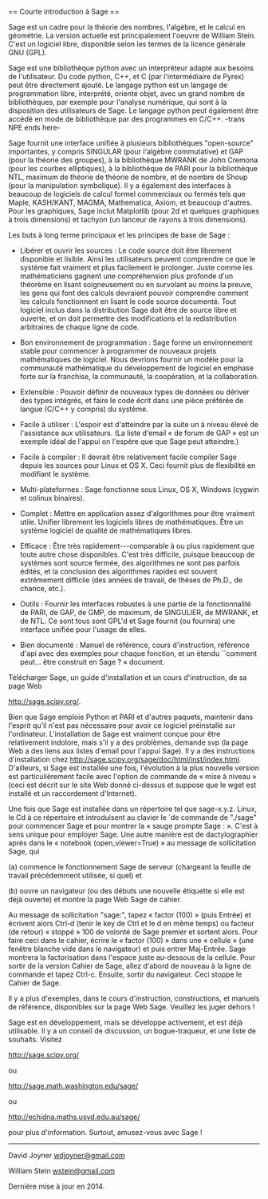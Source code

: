 == Courte introduction à Sage ==

Sage est un cadre pour la théorie des nombres, l'algèbre, et le calcul en géométrie. La version actuelle est principalement l'oeuvre de William Stein. C'est un logiciel libre, disponible selon les termes de la licence générale GNU (GPL).

Sage est une bibliothèque python avec un interpréteur adapté aux besoins de l'utilisateur. Du code python, C++, et C (par l'intermédiaire de Pyrex) peut être directement ajouté. Le langage python est un langage de programmation libre, interprété, orienté objet, avec un grand nombre de bibliothèques, par exemple pour l'analyse numérique, qui sont à la disposition des utilisateurs de Sage. Le langage python peut également être accédé en mode de bibliothèque par des programmes en C/C++.  -trans NPE ends here-

Sage fournit une interface unifiée à plusieurs bibliothèques "open-source" importantes, y compris SINGULAR (pour l'algèbre commutative) et GAP (pour la théorie des groupes), à la bibliothèque MWRANK de John Cremona (pour les courbes elliptiques), à la bibliothèque de PARI pour la bibliothèque NTL, maximum de théorie de théorie de nombre, et de nombre de Shoup (pour la manipulation symbolique). Il y a également des interfaces à beaucoup de logiciels de calcul formel commerciaux ou fermés tels que Maple, KASH/KANT, MAGMA, Mathematica, Axiom, et beaucoup d'autres. Pour les graphiques, Sage inclut Matplotlib (pour 2d et quelques graphiques à trois dimensions) et tachyon (un lanceur de rayons à trois dimensions). 

Les buts à long terme principaux et les principes de base de Sage :

 * Libérer et ouvrir les sources : Le code source doit être librement disponible et lisible. Ainsi les utilisateurs peuvent comprendre ce que le système fait vraiment et plus facilement le prolonger. Juste comme les mathématiciens gagnent une compréhension plus profonde d'un théorème en lisant soigneusement ou en survolant au moins la preuve, les gens qui font des calculs devraient pouvoir comprendre comment les calculs fonctionnent en lisant le code source documenté. Tout logiciel inclus dans la distribution Sage doit être de source libre et ouverte, et on doit permettre des modifications et la redistribution arbitraires de chaque ligne de code.

 * Bon environnement de programmation : Sage forme un environnement stable pour commencer à programmer de nouveaux projets mathématiques de logiciel. Nous devrions fournir un modèle pour la communauté mathématique du développement de logiciel en emphase forte sur la franchise, la communauté, la coopération, et la collaboration.

 * Extensible : Pouvoir définir de nouveaux types de données ou dériver des types intégrés, et faire le code écrit dans une pièce préférée de langue (C/C++ y compris) du système.

 * Facile à utiliser : L'espoir est d'atteindre par la suite un à niveau élevé de l'assistance aux utilisateurs. (La liste d'email « de forum de GAP » est un exemple idéal de l'appui on l'espère que que Sage peut atteindre.)
 
 * Facile à compiler : Il devrait être relativement facile compiler Sage depuis les sources pour Linux et OS X. Ceci fournit plus de flexibilité en modifiant le système.

 * Multi-plateformes : Sage fonctionne sous Linux, OS X, Windows (cygwin et colinux binaires).

 * Complet : Mettre en application assez d'algorithmes pour être vraiment utile. Unifier librement les logiciels libres de mathématiques. Être un système logiciel de qualité de mathématiques libres.

 * Efficace : Être très rapidement---comparable à ou plus rapidement que toute autre chose disponibles. C'est très difficile, puisque beaucoup de systèmes sont source fermée, des algorithmes ne sont pas parfois édités, et la conclusion des algorithmes rapides est souvent extrêmement difficile (des années de travail, de thèses de Ph.D., de chance, etc.).

 * Outils : Fournir les interfaces robustes à une partie de la fonctionnalité de PARI, de GAP, de GMP, de maximum, de SINGULIER, de MWRANK, et de NTL. Ce sont tous sont GPL'd et Sage fournit (ou fournira) une interface unifiée pour l'usage de elles.

 * Bien documenté : Manuel de référence, cours d'instruction, référence d'api avec des exemples pour chaque fonction, et un étendu ``comment peut… être construit en Sage ? « document.

Télécharger Sage, un guide d'installation et un cours d'instruction, de sa page Web 

http://sage.scipy.org/. 

Bien que Sage emploie Python et PARI et d'autres paquets, maintenir dans l'esprit qu'il n'est pas nécessaire pour avoir ce logiciel préinstallé sur l'ordinateur. L'installation de Sage est vraiment conçue pour être relativement indolore, mais s'il y a des problèmes, demande svp (la page Web a des liens aux listes d'email pour l'appui Sage). Il y a des instructions d'installation chez http://sage.scipy.org/sage/doc/html/inst/index.html. D'ailleurs, si Sage est installée une fois, l'évolution à la plus nouvelle version est particulièrement facile avec l'option de commande de « mise à niveau » (ceci est décrit sur le site Web donné ci-dessus et suppose que le wget est installé et un raccordement d'Internet). 

Une fois que Sage est installée dans un répertoire tel que sage-x.y.z. Linux, le Cd à ce répertoire et introduisent au clavier le `de commande de "./sage" pour commencer Sage et pour montrer la « sauge prompte Sage :  ». C'est à sens unique pour employer Sage. Une autre manière est de dactylographier après dans le « notebook (open_viewer=True) » au message de sollicitation Sage, qui 

(a) commence le fonctionnement Sage de serveur (chargeant la feuille de travail précédemment utilisée, si quel) et 

(b) ouvre un navigateur (ou des débuts une nouvelle étiquette si elle est déjà ouverte) et montre la page Web Sage de cahier. 

Au message de sollicitation "sage:", tapez « factor (100) » (puis Entrée) et écrivent alors Ctrl-d (tenir le key de Ctrl et le d en même temps) ou facteur (de retour) « stoppé » 100 de volonté de Sage premier et sortent alors. Pour faire ceci dans le cahier, écrire le « factor (100) » dans une « cellule » (une fenêtre blanche vide dans le navigateur) et puis entrer Maj-Entrée. Sage montrera la factorisation dans l'espace juste au-dessous de la cellule. Pour sortir de la version Cahier de Sage, allez d'abord de nouveau à la ligne de commande et tapez Ctrl-c. Ensuite, sortir du navigateur. Ceci stoppe le Cahier de Sage. 

Il y a plus d'exemples, dans le cours d'instruction, constructions, et manuels de référence, disponibles sur la page Web Sage. Veuillez les juger dehors ! 

Sage est en développement, mais se développe activement, et est déjà utilisable. Il y a un conseil de discussion, un bogue-traqueur, et une liste de souhaits. Visitez

http://sage.scipy.org/ 

ou 

http://sage.math.washington.edu/sage/ 

ou 

http://echidna.maths.usyd.edu.au/sage/ 

pour plus d'information. Surtout, amusez-vous avec Sage !

----

David Joyner
wdjoyner@gmail.com

William Stein
wstein@gmail.com

Dernière mise à jour en 2014.
